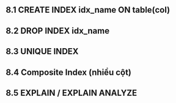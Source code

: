## 8.1 CREATE INDEX idx_name ON table(col)  
## 8.2 DROP INDEX idx_name  
## 8.3 UNIQUE INDEX  
## 8.4 Composite Index (nhiều cột)  
## 8.5 EXPLAIN / EXPLAIN ANALYZE